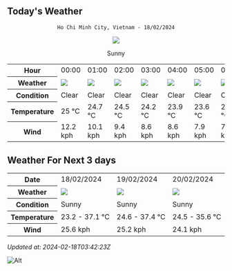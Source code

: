 ## Today's Weather
<div align="center">

`Ho Chi Minh City, Vietnam - 18/02/2024`

<img src="https://cdn.weatherapi.com/weather/64x64/day/113.png"/>

Sunny

</div>


<table>
    <tr>
        <th>Hour</th>
          <td>00:00</div>   <td>01:00</div>   <td>02:00</div>   <td>03:00</div>   <td>04:00</div>   <td>05:00</div>   <td>06:00</div>   <td>07:00</div>   <td>08:00</div>   <td>09:00</div>   <td>$${\color{red}10:00}$$</td>   <td>11:00</div>   <td>12:00</div>   <td>13:00</div>   <td>14:00</div>   <td>15:00</div>   <td>16:00</div>   <td>17:00</div>   <td>18:00</div>   <td>19:00</div>   <td>20:00</div>   <td>21:00</div>   <td>22:00</div>   <td>23:00</div> 
    </tr>
    <tr>
        <th>Weather</th>
        <td><img src="https://cdn.weatherapi.com/weather/64x64/night/113.png"></img></td><td><img src="https://cdn.weatherapi.com/weather/64x64/night/113.png"></img></td><td><img src="https://cdn.weatherapi.com/weather/64x64/night/113.png"></img></td><td><img src="https://cdn.weatherapi.com/weather/64x64/night/113.png"></img></td><td><img src="https://cdn.weatherapi.com/weather/64x64/night/113.png"></img></td><td><img src="https://cdn.weatherapi.com/weather/64x64/night/113.png"></img></td><td><img src="https://cdn.weatherapi.com/weather/64x64/night/113.png"></img></td><td><img src="https://cdn.weatherapi.com/weather/64x64/day/113.png"></img></td><td><img src="https://cdn.weatherapi.com/weather/64x64/day/113.png"></img></td><td><img src="https://cdn.weatherapi.com/weather/64x64/day/113.png"></img></td><td><img src="https://cdn.weatherapi.com/weather/64x64/day/113.png"></img></td><td><img src="https://cdn.weatherapi.com/weather/64x64/day/113.png"></img></td><td><img src="https://cdn.weatherapi.com/weather/64x64/day/113.png"></img></td><td><img src="https://cdn.weatherapi.com/weather/64x64/day/113.png"></img></td><td><img src="https://cdn.weatherapi.com/weather/64x64/day/113.png"></img></td><td><img src="https://cdn.weatherapi.com/weather/64x64/day/113.png"></img></td><td><img src="https://cdn.weatherapi.com/weather/64x64/day/113.png"></img></td><td><img src="https://cdn.weatherapi.com/weather/64x64/day/113.png"></img></td><td><img src="https://cdn.weatherapi.com/weather/64x64/day/113.png"></img></td><td><img src="https://cdn.weatherapi.com/weather/64x64/night/113.png"></img></td><td><img src="https://cdn.weatherapi.com/weather/64x64/night/113.png"></img></td><td><img src="https://cdn.weatherapi.com/weather/64x64/night/113.png"></img></td><td><img src="https://cdn.weatherapi.com/weather/64x64/night/113.png"></img></td><td><img src="https://cdn.weatherapi.com/weather/64x64/night/113.png"></img></td>
    </tr>
    <tr>
        <th>Condition</th>
        <td width="200px">Clear </td><td width="200px">Clear </td><td width="200px">Clear </td><td width="200px">Clear </td><td width="200px">Clear </td><td width="200px">Clear </td><td width="200px">Clear </td><td width="200px">Sunny</td><td width="200px">Sunny</td><td width="200px">Sunny</td><td width="200px">Sunny</td><td width="200px">Sunny</td><td width="200px">Sunny</td><td width="200px">Sunny</td><td width="200px">Sunny</td><td width="200px">Sunny</td><td width="200px">Sunny</td><td width="200px">Sunny</td><td width="200px">Sunny</td><td width="200px">Clear </td><td width="200px">Clear </td><td width="200px">Clear </td><td width="200px">Clear </td><td width="200px">Clear </td>
    </tr>
    <tr>
        <th>Temperature</th>
        <td>25 °C</td><td>24.7 °C</td><td>24.5 °C</td><td>24.2 °C</td><td>23.9 °C</td><td>23.6 °C</td><td>23.2 °C</td><td>24.1 °C</td><td>26.4 °C</td><td>29 °C</td><td>31 °C</td><td>33.8 °C</td><td>35.6 °C</td><td>37.1 °C</td><td>36.8 °C</td><td>35.6 °C</td><td>32.9 °C</td><td>31.1 °C</td><td>28.5 °C</td><td>27 °C</td><td>26.3 °C</td><td>26.1 °C</td><td>25.9 °C</td><td>25.8 °C</td>
    </tr>
    <tr>
        <th>Wind</th>
        <td>12.2 kph</td><td>10.1 kph</td><td>9.4 kph</td><td>8.6 kph</td><td>8.6 kph</td><td>7.9 kph</td><td>7.6 kph</td><td>7.2 kph</td><td>10.1 kph</td><td>10.1 kph</td><td>16.9 kph</td><td>6.5 kph</td><td>4.7 kph</td><td>1.4 kph</td><td>7.6 kph</td><td>19.8 kph</td><td>25.6 kph</td><td>24.1 kph</td><td>22.7 kph</td><td>20.2 kph</td><td>20.2 kph</td><td>19.1 kph</td><td>18.4 kph</td><td>19.8 kph</td>
    </tr>
</table>


## Weather For Next 3 days


<table>
    <tr>
        <th>Date</th>
        <td>18/02/2024</td><td>19/02/2024</td><td>20/02/2024</td>
    </tr>
    <tr>
        <th>Weather</th>
        <td><img src="https://cdn.weatherapi.com/weather/64x64/day/113.png"></img></td><td><img src="https://cdn.weatherapi.com/weather/64x64/day/113.png"></img></td><td><img src="https://cdn.weatherapi.com/weather/64x64/day/113.png"></img></td>
    </tr>
    <tr>
        <th>Condition</th>
        <td width="200px">Sunny</td><td width="200px">Sunny</td><td width="200px">Sunny</td>
    </tr>
    <tr>
        <th>Temperature</th>
        <td>23.2 -  37.1 °C</td><td>24.6 -  37.4 °C</td><td>24.5 -  35.6 °C</td>
    </tr>
    <tr>
        <th>Wind</th>
        <td>25.6 kph</td><td>25.2 kph</td><td>24.1 kph</td>
    </tr>
</table>


*Updated at: 2024-02-18T03:42:23Z*

![Alt](https://repobeats.axiom.co/api/embed/7d451ae2cdef1648d2e14e5cc714356b2ebae209.svg "Repobeats analytics image")